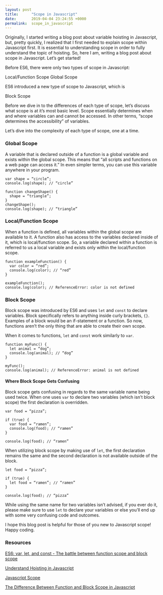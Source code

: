 ```yaml
---
layout: post
title:      "Scope in Javascript"
date:       2019-04-04 23:24:55 +0000
permalink:  scope_in_javascript
---
```



Originally, I started writing a blog post about variable hoisting in Javascript, but, pretty quickly, I realized that I first needed to explain scope within Javascript first. It is essential to understanding scope in order to fully understand the topic of hoisting. So, here I am, writing a blog post about scope in Javascript. Let’s get started!

Before ES6, there were only two types of scope in Javascript:

Local/Function Scope
Global Scope

ES6 introduced a new type of scope to Javascript, which is 

Block Scope

Before we dive in to the differences of each type of scope, let’s discuss what scope is at it’s most basic level. Scope essentially determines when and where variables can and cannot be accessed. In other terms, “scope determines the accessibility” of variables.

Let’s dive into the complexity of each type of scope, one at a time. 

### Global Scope

A variable that is declared outside of a function is a global variable and exists within the global scope. This means that “all scripts and functions on a web page can access it.” In even simpler terms, you can use this variable anywhere in your program. 

```
var shape = “circle”;
console.log(shape); // “circle”

function changeShape() {
  shape = “triangle”;
}
changeShape();
console.log(shape); // “triangle”
```

### Local/Function Scope

When a function is defined, all variables within the global scope are available to it. A function also has access to the variables declared inside of it, which is local/function scope. So, a variable declared within a function is referred to us a local variable and exists only within the local/function scope. 

```
function exampleFunction() {
  var color = “red”;
  console.log(color); // “red”
}

exampleFunction();
console.log(color); // ReferenceError: color is not defined
```

### Block Scope

Block scope was introduced by ES6 and uses `let` and `const` to declare variables. Block specifically refers to anything inside curly brackets, `{}`. Examples of a block would be an if-statement or a function. So now, functions aren’t the only thing that are able to create their own scope.

When it comes to functions, `let` and `const` work similarly to `var`. 

``` 
function myFunc() {
  let animal = “dog”;
  console.log(animal); // “dog”
}

myFunc();
console.log(animal); // ReferenceError: animal is not defined
```

#### Where Block Scope Gets Confusing

Block scope gets confusing in regards to the same variable name being used twice. When one uses `var` to declare two variables (which isn’t block scope) the first declaration is overridden. 

```
var food = “pizza”;

if (true) {
  var food = “ramen”;
  console.log(food); // “ramen”
}

console.log(food); // “ramen”
```

When utilizing block scope by making use of `let`, the first declaration remains the same and the second declaration is not available outside of the block. 

```
let food = “pizza”;

if (true) {
  let food = “ramen”; // “ramen”
}

console.log(food); // “pizza”
```

While using the same name for two variables isn’t advised, if you ever do it, please make sure to use `let` to declare your variables or else you’ll end up with some very confusing code and outcomes. 

I hope this blog post is helpful for those of you new to Javascript scope! Happy coding. 

### Resources

[ES6: var, let, and const - The battle between function scope and block scope](https://www.deadcoderising.com/2017-04-11-es6-var-let-and-const-the-battle-between-function-scope-and-block-scope/)

[Understand Hoisting in Javascript](https://codeburst.io/understanding-hoisting-in-javascript-c8d35d5db2c2)

[Javascript Scope](https://www.w3schools.com/js/js_scope.asp)

[The Difference Between Function and Block Scope in Javascript](https://medium.com/@josephcardillo/the-difference-between-function-and-block-scope-in-javascript-4296b2322abe)
